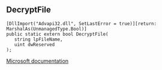 ## DecryptFile

```
[DllImport("Advapi32.dll", SetLastError = true)][return: MarshalAs(UnmanagedType.Bool)]
public static extern bool DecryptFile(
   string lpFileName,
   uint dwReserved
);
```

[Microsoft documentation](https://docs.microsoft.com/en-us/windows/win32/api/winbase/nf-winbase-decryptfilew)
